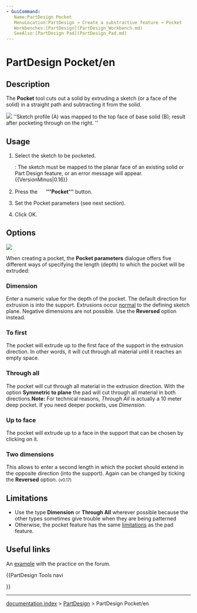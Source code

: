 ```yaml
---
- GuiCommand:
   Name:PartDesign Pocket
   MenuLocation:PartDesign → Create a substractive feature → Pocket
   Workbenches:[PartDesign](PartDesign_Workbench.md)
   SeeAlso:[PartDesign Pad](PartDesign_Pad.md)
---
```


# PartDesign Pocket/en

## Description

The **Pocket** tool cuts out a solid by extruding a sketch (or a face of the solid) in a straight path and subtracting it from the solid.

![](images/PartDesign_Pocket_example.svg ) \'\'Sketch profile (A) was mapped to the top face of base solid (B); result after pocketing through on the right. \'\'

## Usage

1.  Select the sketch to be pocketed.

    :   The sketch must be mapped to the planar face of an existing solid or Part Design feature, or an error message will appear. {{VersionMinus|0.16}}
2.  Press the **<img src="images/PartDesign_Pocket.svg" width=16px> '''Pocket'''** button.
3.  Set the Pocket parameters (see next section).
4.  Click OK.

## Options

![](images/Pocket_options.png )

When creating a pocket, the **Pocket parameters** dialogue offers five different ways of specifying the length (depth) to which the pocket will be extruded:

### Dimension

Enter a numeric value for the depth of the pocket. The default direction for extrusion is into the support. Extrusions occur [normal](http://en.wikipedia.org/wiki/Surface_normal) to the defining sketch plane. Negative dimensions are not possible. Use the **Reversed** option instead.

### To first 

The pocket will extrude up to the first face of the support in the extrusion direction. In other words, it will cut through all material until it reaches an empty space.

### Through all 

The pocket will cut through all material in the extrusion direction. With the option **Symmetric to plane** the pad will cut through all material in both directions.**Note:** For technical reasons, *Through All* is actually a 10 meter deep pocket. If you need deeper pockets, use *Dimension*.

### Up to face 

The pocket will extrude up to a face in the support that can be chosen by clicking on it.

### Two dimensions 

This allows to enter a second length in which the pocket should extend in the opposite direction (into the support). Again can be changed by ticking the **Reversed** option. <small>(v0.17)</small> 

## Limitations

-   Use the type **Dimension** or **Through All** wherever possible because the other types sometimes give trouble when they are being patterned
-   Otherwise, the pocket feature has the same [limitations](PartDesign_Pad#Limitations.md) as the pad feature.

## Useful links 

An [example](http://forum.freecadweb.org/viewtopic.php?f=3&t=3733&start=10) with the practice on the forum.





{{PartDesign Tools navi

}}

---
[documentation index](../README.md) > [PartDesign](PartDesign_Workbench.md) > PartDesign Pocket/en
